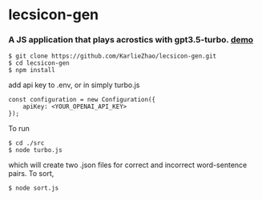 # lecsicon-gen

### A JS application that plays acrostics with gpt3.5-turbo. [demo](https://karliezhao.github.io/lecsicon/)

```
$ git clone https://github.com/KarlieZhao/lecsicon-gen.git
$ cd lecsicon-gen
$ npm install
```

add api key to .env, or in simply turbo.js
```
const configuration = new Configuration({
    apiKey: <YOUR_OPENAI_API_KEY>
});
```
To run
```
$ cd ./src
$ node turbo.js
```
which will create two .json files for correct and incorrect word-sentence pairs. To sort,

```
$ node sort.js
```
